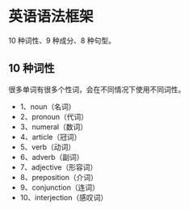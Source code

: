 # 英语语法框架

10 种词性、9 种成分、8 种句型。

## 10 种词性

很多单词有很多个性词，会在不同情况下使用不同词性。

- 1、noun（名词）
- 2、pronoun（代词）
- 3、numeral（数词）
- 4、article（冠词）
- 5、verb（动词）
- 6、adverb（副词）
- 7、adjective（形容词）
- 8、preposition（介词）
- 9、conjunction（连词）
- 10、interjection（感叹词）
